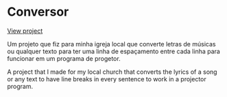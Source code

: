 # Conversor
[View project](https://luacomtil.github.io/Conversor/)

Um projeto que fiz para minha igreja local que converte letras de músicas ou qualquer texto para ter uma linha de espaçamento entre cada linha para funcionar em um programa de progetor.

A project that I made for my local church that converts the lyrics of a song or any text to have line breaks in every sentence to work in a projector program.
